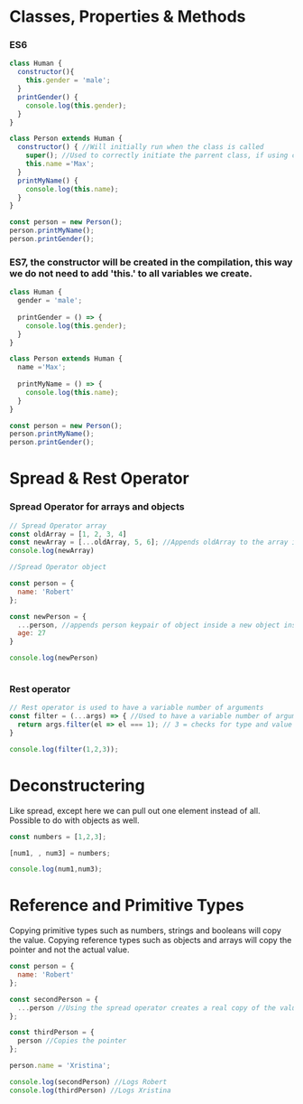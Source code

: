 # Classes, Properties & Methods

### ES6
```javascript
class Human {
  constructor(){
    this.gender = 'male';
  }
  printGender() {
    console.log(this.gender);
  }
}

class Person extends Human {
  constructor() { //Will initially run when the class is called
    super(); //Used to correctly initiate the parrent class, if using constructor
    this.name ='Max';
  }
  printMyName() {
    console.log(this.name);
  }
}

const person = new Person();
person.printMyName();
person.printGender();
```
### ES7, the constructor will be created in the compilation, this way we do not need to add 'this.' to all variables we create. 
```js
class Human {
  gender = 'male';
  
  printGender = () => {
    console.log(this.gender);
  }
}

class Person extends Human {
  name ='Max';
  
  printMyName = () => {
    console.log(this.name);
  }
}

const person = new Person();
person.printMyName();
person.printGender();


```

# Spread & Rest Operator
### Spread Operator for arrays and objects
```js
// Spread Operator array
const oldArray = [1, 2, 3, 4]
const newArray = [...oldArray, 5, 6]; //Appends oldArray to the array instead of appending an array inside the array
console.log(newArray)

//Spread Operator object

const person = {
  name: 'Robert'
};

const newPerson = {
  ...person, //appends person keypair of object inside a new object instead of appending an object inside an object.
  age: 27
}

console.log(newPerson)



```
### Rest operator 
```js
// Rest operator is used to have a variable number of arguments
const filter = (...args) => { //Used to have a variable number of arguments
  return args.filter(el => el === 1); // 3 = checks for type and value 
}

console.log(filter(1,2,3));
```

# Deconstructering
Like spread, except here we can pull out one element instead of all.
Possible to do with objects as well.

```js
const numbers = [1,2,3];

[num1, , num3] = numbers; 

console.log(num1,num3);
```
# Reference and Primitive Types
Copying primitive types such as numbers, strings and booleans will copy the value.
Copying reference types such as objects and arrays will copy the pointer and not the actual value.

```js
const person = {
  name: 'Robert'
};

const secondPerson = {
  ...person //Using the spread operator creates a real copy of the value
};

const thirdPerson = {
  person //Copies the pointer
};

person.name = 'Xristina';

console.log(secondPerson) //Logs Robert
console.log(thirdPerson) //Logs Xristina

```
